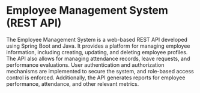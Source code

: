 # Employee Management System (REST API)

The Employee Management System is a web-based REST API developed using Spring Boot and Java. 
It provides a platform for managing employee information, including creating, updating, and deleting employee profiles. 
The API also allows for managing attendance records, leave requests, and performance evaluations. 
User authentication and authorization mechanisms are implemented to secure the system, and role-based access control is enforced. 
Additionally, the API generates reports for employee performance, attendance, and other relevant metrics.
